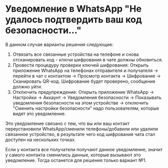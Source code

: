 # Уведомление в WhatsApp "Не удалось подтвердить ваш код безопасности..."

В данном случае варианты решения следующие:

1. Отвязать все связанные устройства на телефоне и снова отсканировать код - ключи шифрования в чате должны обновиться.
2. Провести процедуру проверки ключей шифрования: Открыть приложение WhatsApp на телефонах отправителя и получателя -> перейти в чат с контактом -> Просмотр контакта -> Шифрование -> Сканировать QR-код. Шифрование будет проверено, сообщение должно уйти.
3. Отключить предупреждение: Открыть приложение WhatsApp -> Настройки -> Аккаунт -> Уведомления безопасности -> Показывать уведомления безопасности на этом устройстве -> отключить "Сменить настройки безопасности" надо пользователям, которые видят это уведомление.&#x20;

Это уведомление связано с тем, что вы или ваш контакт переустановили WhatsApp/сменили телефоны/добавили или удалили связанное устройство, в результате чего код шифрования чата стал доступен на нескольких точках.&#x20;

Если у контакта все получатели получают данное уведомление, значит у самого контакта сменились данные, которые вызывают это уведомление. Тогда останется для решения только вариант №1.&#x20;
